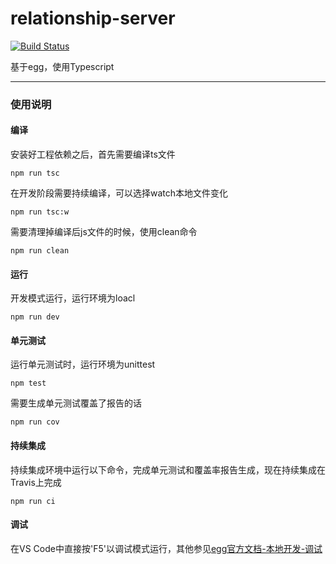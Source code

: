 # relationship-server

[![Build Status](https://www.travis-ci.org/BroKun/relationship-server.svg?branch=master)](https://www.travis-ci.org/BroKun/relationship-server)
<!-- [![Coverage Status](https://coveralls.io/repos/github/BroKun/relationship-server/badge.svg?branch=master)](https://coveralls.io/github/BroKun/relationship-server?branch=master) -->
  
基于egg，使用Typescript

----
### 使用说明

#### 编译
安装好工程依赖之后，首先需要编译ts文件
```shell
npm run tsc
```
在开发阶段需要持续编译，可以选择watch本地文件变化
```shell
npm run tsc:w
```
需要清理掉编译后js文件的时候，使用clean命令
```shell
npm run clean
```
#### 运行
开发模式运行，运行环境为loacl
```shell
npm run dev
```
#### 单元测试
运行单元测试时，运行环境为unittest
```shell
npm test
```
需要生成单元测试覆盖了报告的话
```shell
npm run cov
```

#### 持续集成
持续集成环境中运行以下命令，完成单元测试和覆盖率报告生成，现在持续集成在Travis上完成
```shell
npm run ci
```
#### 调试
在VS Code中直接按'F5'以调试模式运行，其他参见[egg官方文档-本地开发-调试](http://eggjs.org/zh-cn/core/development.html#调试)
